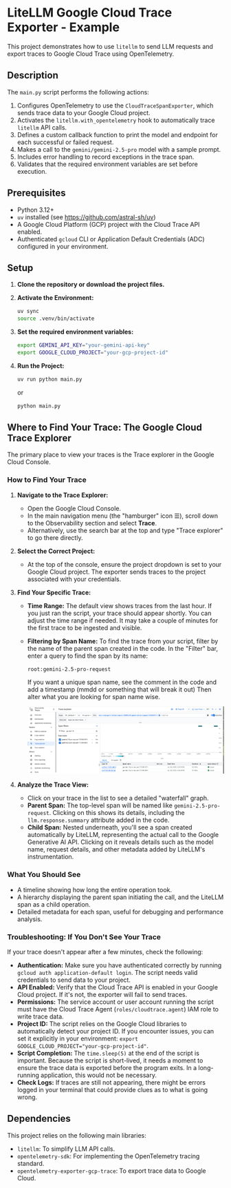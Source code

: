 # LiteLLM Google Cloud Trace Exporter - Example

This project demonstrates how to use `litellm` to send LLM requests and export traces to Google Cloud Trace using OpenTelemetry.

## Description

The `main.py` script performs the following actions:
1.  Configures OpenTelemetry to use the `CloudTraceSpanExporter`, which sends trace data to your Google Cloud project.
2.  Activates the `litellm.with_opentelemetry` hook to automatically trace `litellm` API calls.
3.  Defines a custom callback function to print the model and endpoint for each successful or failed request.
4.  Makes a call to the `gemini/gemini-2.5-pro` model with a sample prompt.
5.  Includes error handling to record exceptions in the trace span.
6.  Validates that the required environment variables are set before execution.

## Prerequisites

- Python 3.12+
- `uv` installed (see https://github.com/astral-sh/uv)
- A Google Cloud Platform (GCP) project with the Cloud Trace API enabled.
- Authenticated `gcloud` CLI or Application Default Credentials (ADC) configured in your environment.

## Setup

1.  **Clone the repository or download the project files.**

2.  **Activate the Environment:**
    ```bash
    uv sync
    source .venv/bin/activate
    ```
3.  **Set the required environment variables:**
    ```bash
    export GEMINI_API_KEY="your-gemini-api-key"
    export GOOGLE_CLOUD_PROJECT="your-gcp-project-id"
    ```

4.  **Run the Project:**
    ```bash
    uv run python main.py 
    ```

    or
    ```bash
    python main.py
    ```



## Where to Find Your Trace: The Google Cloud Trace Explorer

The primary place to view your traces is the Trace explorer in the Google Cloud Console.

### How to Find Your Trace

1. **Navigate to the Trace Explorer:**
   - Open the Google Cloud Console.
   - In the main navigation menu (the "hamburger" icon ☰), scroll down to the Observability section and select **Trace**.
   - Alternatively, use the search bar at the top and type "Trace explorer" to go there directly.

2. **Select the Correct Project:**
   - At the top of the console, ensure the project dropdown is set to your Google Cloud project. The exporter sends traces to the project associated with your credentials.

3. **Find Your Specific Trace:**
   - **Time Range:** The default view shows traces from the last hour. If you just ran the script, your trace should appear shortly. You can adjust the time range if needed. It may take a couple of minutes for the first trace to be ingested and visible.
   - **Filtering by Span Name:** To find the trace from your script, filter by the name of the parent span created in the code. In the "Filter" bar, enter a query to find the span by its name:
     ```
     root:gemini-2.5-pro-request
     ```
     If you want a unique span name, see the comment in the code and add a timestamp (mmdd or something that will break it out)
     Then alter what you are looking for span name wise.

     ![Google Cloud Console - Trace Explorer](assets/images/trace_ui.png)

4. **Analyze the Trace View:**
   - Click on your trace in the list to see a detailed "waterfall" graph.
   - **Parent Span:** The top-level span will be named like `gemini-2.5-pro-request`. Clicking on this shows its details, including the `llm.response.summary` attribute added in the code.
   - **Child Span:** Nested underneath, you'll see a span created automatically by LiteLLM, representing the actual call to the Google Generative AI API. Clicking on it reveals details such as the model name, request details, and other metadata added by LiteLLM's instrumentation.

### What You Should See

- A timeline showing how long the entire operation took.
- A hierarchy displaying the parent span initiating the call, and the LiteLLM span as a child operation.
- Detailed metadata for each span, useful for debugging and performance analysis.

### Troubleshooting: If You Don't See Your Trace

If your trace doesn't appear after a few minutes, check the following:

- **Authentication:** Make sure you have authenticated correctly by running `gcloud auth application-default login`. The script needs valid credentials to send data to your project.
- **API Enabled:** Verify that the Cloud Trace API is enabled in your Google Cloud project. If it's not, the exporter will fail to send traces.
- **Permissions:** The service account or user account running the script must have the Cloud Trace Agent (`roles/cloudtrace.agent`) IAM role to write trace data.
- **Project ID:** The script relies on the Google Cloud libraries to automatically detect your project ID. If you encounter issues, you can set it explicitly in your environment: `export GOOGLE_CLOUD_PROJECT="your-gcp-project-id"`.
- **Script Completion:** The `time.sleep(5)` at the end of the script is important. Because the script is short-lived, it needs a moment to ensure the trace data is exported before the program exits. In a long-running application, this would not be necessary.
- **Check Logs:** If traces are still not appearing, there might be errors logged in your terminal that could provide clues as to what is going wrong.

## Dependencies

This project relies on the following main libraries:
- `litellm`: To simplify LLM API calls.
- `opentelemetry-sdk`: For implementing the OpenTelemetry tracing standard.
- `opentelemetry-exporter-gcp-trace`: To export trace data to Google Cloud.

